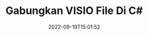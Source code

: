 ---
############################# Static ############################
layout: "auto-gen-merger"
date: 2022-09-19T15:01:52
draft: false
otherformats: pdf pps ppsx ppt pptx tex tsv vdx vsdm vsdx vssm vssx vstm vstx vsx vtx

############################# Head ############################
head_title: "Gabungkan VISIO File di C# | VISIO Penggabungan"
head_description: "Gabungkan beberapa file VISIO menjadi satu file menggunakan C# .NET API penggabungan dokumen. Gabungkan halaman atau rentang halaman tertentu dari berbagai dokumen ke satu dokumen."

############################# Header ############################
title: "Gabungkan VISIO File Di C#"
description: "Gabungkan VISIO dengan beberapa baris kode .NET."
bg_image: "https://cms.admin.containerize.com/templates/aspose/App_Themes/V3/images/bg/header1.png"
bg_overlay: false
button:
    enable: true
    icon: "fas fa-arrow-down"
    label: "Unduh Uji Coba Gratis"
    link: "https://downloads.groupdocs.com/merger/net"

############################# SubMenu ############################
submenu:
    enable: true

    left:
        img_alt: "GroupDocs.Merger for .NET"
        image: "https://cms.admin.containerize.com/templates/groupdocs/images/product-logos/90x90-noborder/groupdocs-merger-net.png"
        product: "GroupDocs.Merger"
        platform: ".NET"

    middle:
        button:

            # button loop
            - link: "https://apireference.groupdocs.com/merger/net"
              text: "Referensi API"

            # button loop
            - link: "https://github.com/groupdocs-merger"
              text: "Contoh Kode"

            # button loop
            - link: "https://products.groupdocs.app/merger/family"
              text: "Demo Langsung"

            # button loop
            - link: "https://purchase.groupdocs.com/pricing/merger/net"
              text: "Harga"

    right:
        link_download: "https://downloads.groupdocs.com/merger"
        link_learn: "https://docs.groupdocs.com/merger/net"
        link_buy: "https://purchase.groupdocs.com"

############################# About ############################
about:
    enable: true
    title: "Tentang GroupDocs.Merger for .NET API"
    content: |
        [GroupDocs.Merger for .NET](/id/merger/net/) memberikan solusi yang mudah untuk menggabungkan beberapa PDF, Microsoft Office (Word, Excel, PowerPoint, OneNote), OpenDocument, HTML, gambar dan banyak dokumen lain ke dalam satu file dalam aplikasi .NET. GroupDocs.Merger akan menghemat banyak usaha Anda, karena Anda diperbolehkan untuk menggabungkan VISIO dokumen - tidak perlu menginstal perangkat lunak pihak ketiga, aplikasi desktop atau plugin. Sekarang tidak perlu membuang waktu Anda dan menggabungkan file secara manual! Misi GroupDocs adalah memberikan kualitas terbaik dan menyederhanakan alur kerja pemrosesan dokumen.
        
        GroupDocs.Merger API adalah pilihan tepat untuk solusi perusahaan yang membutuhkan fitur penggabungan file. API ini didukung dengan baik di semua sistem operasi dan platform utama termasuk .NET Framework, .NET Standard, .NET Core, Mono.

############################# Steps ############################
steps:
    enable: true
    title_left: "Cara Menggabungkan Beberapa File VISIO"
    content_left: |
        [GroupDocs.Merger for .NET](/id/merger/net/) memudahkan pengembang .NET untuk menggabungkan dua atau lebih file VISIO dalam aplikasi mereka dengan menerapkan beberapa langkah mudah.
        
        * Buat instance baru **Merger** dan teruskan jalur dokumen sumber sebagai parameter konstruktor.
        * Panggil **Join** dari kelas **Merger** dan teruskan jalur dokumen sumber kedua.
        * Panggil **Save** dari kelas **Merger** untuk menyimpan dokumen yang digabungkan.

    title_right: "Persyaratan sistem"
    content_right: |
        GroupDocs.Merger for .NET API didukung di semua platform dan sistem operasi utama. Sebelum menjalankan kode di bawah ini, pastikan Anda telah menginstal prasyarat berikut di sistem Anda.

        * Sistem Operasi: Microsoft Windows, Linux, MacOS
        * Lingkungan Pengembangan: Visual Studio, Xamarin, MonoDevelop
        * Kerangka kerja: .NET Framework, .NET Standard, .NET Core, Mono
        * Unduh versi terbaru GroupDocs.Merger for .NET dari [NuGet](https://www.nuget.org/packages/groupdocs.merger)
         
    code: |
     {{% merger/additional-styles %}}
     {{< merger/code-merger title="Cara menggabungkan file VISIO menggunakan kode contoh C#">}}

        ```csharp    
        // Gabungkan file VISIO menggunakan GroupDocs.Merger API
        // Instansiasi Penggabungan dengan dokumen masukan VISIO
        using (Merger merger = new Merger("input1.visio"))
          {
            // Panggil metode Gabung dari instance kelas Penggabungan dan lewati jalur dokumen sumber kedua
            merger.Join("input2.visio");
    
            // Panggil metode Simpan dari instance kelas Penggabungan untuk menyimpan dokumen yang digabungkan
            merger.Save("merged-file.visio");
          }
        ```
     {{< /merger/code-merger >}}

############################# Demos ############################
demos:
    enable: true
    title: "Demo Langsung - Aplikasi Online untuk Menggabungkan Dokumen"
    content: |
       Gabungkan lebih dari satu VISIO file sekarang juga dengan mengunjungi situs web [GroupDocs.Merger Live Demo](https://products.groupdocs.app/merger/family).
       Demo langsung memiliki manfaat sebagai berikut.
        
############################# About Formats ############################
about_formats:
    enable: true

############################# More Formats ############################
more_formats:
    enable: true
    title: "Menggabungkan Format Dokumen Lain"
    content: |
        .NET mendokumentasikan API penggabungan untuk format file dan gambar. Gabungkan bersama beberapa format dokumen populer seperti yang dinyatakan di bawah ini.

############################# Back to top ###############################
back_to_top:
    enable: true
---